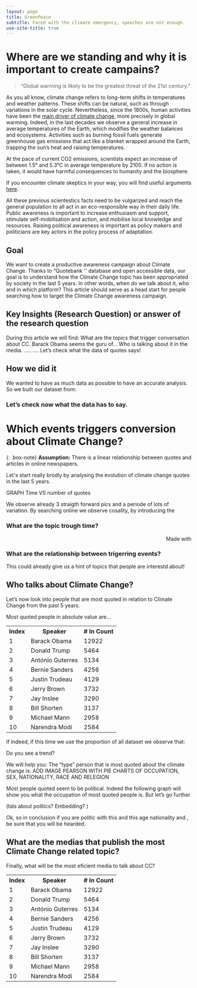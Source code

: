 ```yaml
---
layout: page
title: GreenPeace
subtitle: Faced with the climate emergency, speeches are not enough. 
use-site-title: true
---
```


# Where are we standing and why it is important to create campains? 

>“Global warming is likely to be the greatest threat of the 21st century.” 

As you all know, climate change refers to long-term shifts in temperatures and weather patterns. These shifts can be natural, such as through variations in the solar cycle. 
Nevertheless, since the 1800s, human activities have been the [main driver of climate change](https://www.ipcc.ch/site/assets/uploads/sites/2/2018/12/ST1.5_OCE_LR.pdf), more precisely in global warming. Indeed, in the last decades we observe a general increase in average temperatures of the Earth, which modifies the weather balances and ecosystems. 
Activities such as burning fossil fuels generate greenhouse gas emissions that act like a blanket wrapped around the Earth, trapping the sun’s heat and raising temperatures.

At the pace of current CO2 emissions, scientists expect an increase of between 1.5° and 5.3°C in average temperature by 2100. If no action is taken, it would have harmful consequences to humanity and the biosphere. 

If you encounter climate skeptics in your way, you will find useful arguments [here](https://350.org/fr/). 

All these previous scientestics facts need to be vulgarized and reach the general population to all act in an eco-responsible way in their daily life.  Public awareness is important to increase enthusiasm and support, stimulate self-mobilisation and action, and mobilise local knowledge and resources. Raising political awareness is important as policy makers and politicians are key actors in the policy process of adaptation. 

## Goal

We want to create a productive awareness campaign about Climate Change. Thanks to “Quotebank '' database and open accessible data, our goal is to understand how the Climate Change topic has been appropriated by society in the last 5 years. In other words, when do we talk about it, who and in which platform? This article should serve as a head start for people searching how to target the Climate Change awareness campaign.

## Key Insights (Research Question) or answer of the research question
During this article we will find:
What are the topics that trigger conversation about CC.
Barack Obama seems the guru of… Who is talking about it in the media. ….. …. Let’s check what the data of quotes says!

## How we did it
We wanted to have as much data as possible to have an accurate analysis. So we built our dataset from:

### Let’s check now what the data has to say. 


# Which events triggers conversion about Climate Change? 

{: .box-note}
**Assumption:** There is a linear relationship between quotes and articles in online newspapers. 

Let's start really brodly by analysing the evolution of climate change quotes in the last 5 years. 

GRAPH Time VS number of quotes

We observe already 3 straigth forward pics and a periode of lots of variation. By searching online we observe cosality, by introducing the 

### What are the topic trough time? 
 
 <div style='width:100%!;margin-top:4px!important;text-align:right!important;'><a class='flourish-credit' href='https://public.flourish.studio/visualisation/8142851/?utm_source=embed&utm_campaign=visualisation/8142851' target='_top' style='text-decoration:none!important'><img alt='Made with Flourish' src='https://public.flourish.studio/resources/made_with_flourish.svg' style='width:105px!important;height:16px!important;border:none!important;margin:0!important;'> </a>
</div>

### What are the relationship between trigerring events? 

This could already give us a hint of topics that people are interestd about! 


## Who talks about Climate Change? 

Let’s now look into people that are most quoted in relation to Climate Change from the past 5 years.

Most quoted people in absolute value are…


<table style="margin-left: auto; margin-right: auto; align="center"; align="center"">
  <tr><th>Index</th> <th>Speaker</th>              <th># In Count</th></tr>
  <tr><td> 1 </td>   <td> Barack Obama </td>       <td> 12922 </td></tr>
  <tr><td> 2 </td>   <td> Donald Trump </td>       <td> 5464</td></tr>
  <tr><td> 3 </td>   <td> António Guterres </td>       <td> 5134</td></tr>
  <tr><td> 4 </td>   <td> Bernie Sanders </td>       <td> 4256</td></tr>
  <tr><td> 5 </td>   <td> Justin Trudeau </td>       <td> 4129</td></tr>
  <tr><td> 6 </td>   <td> Jerry Brown </td>       <td> 3732</td></tr>
  <tr><td> 7 </td>   <td> Jay Inslee </td>       <td> 3290</td></tr>
  <tr><td> 8 </td>   <td> Bill Shorten </td>       <td> 3137</td></tr>
  <tr><td> 9 </td>   <td> Michael Mann </td>       <td> 2958</td></tr>
  <tr><td> 10 </td>  <td> Narendra Modi </td>       <td> 2584</td></tr>
  
 </table>

If indeed, if this time we use the proportion of all dataset we observe that:

<table style="margin-left: auto; margin-right: auto; align="center"; align="center"">
  <tr><th>Index</th> <th>Speaker</th>              <th># In Count</th></tr>
  <tr><td> 1 </td>   <td> Barack Obama </td>       <td> 12922 </td></tr>
  <tr><td> 2 </td>   <td> Donald Trump </td>       <td> 5464</td></tr>
  <tr><td> 3 </td>   <td> António Guterres </td>       <td> 5134</td></tr>
  <tr><td> 4 </td>   <td> Bernie Sanders </td>       <td> 4256</td></tr>
  <tr><td> 5 </td>   <td> Justin Trudeau </td>       <td> 4129</td></tr>
  <tr><td> 6 </td>   <td> Jerry Brown </td>       <td> 3732</td></tr>
  <tr><td> 7 </td>   <td> Jay Inslee </td>       <td> 3290</td></tr>
  <tr><td> 8 </td>   <td> Bill Shorten </td>       <td> 3137</td></tr>
  <tr><td> 9 </td>   <td> Michael Mann </td>       <td> 2958</td></tr>
  <tr><td> 10 </td>  <td> Narendra Modi </td>       <td> 2584</td></tr>

Do you see a trend?

We will help you: 
The “type” person that is most quoted about the climate change is: 
ADD IMAGE PEARSON WITH PIE CHARTS OF OCCUPATION, SEX, NATIONALITY,  RACE AND RELEGION

Most people quoted seem to be political. Indeed the following graph will show you what the occupation of most quoted people is. But let’s go further 


(tals about politics? Embedding? ) 

Ok, so in conclusion if you are  politic with this and this age nationality and , be sure that you will be hearded. 
## What are the medias that publish the most Climate Change related topic? 
Finally, what will be the most eficient media to talk about CC? 



